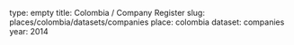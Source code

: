 type: empty
title: Colombia / Company Register
slug: places/colombia/datasets/companies
place: colombia
dataset: companies
year: 2014
